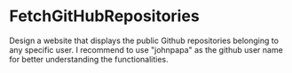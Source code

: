 # FetchGitHubRepositories
Design a website that displays the public Github repositories belonging to any specific user.
I recommend to use "johnpapa" as the github user name for better understanding the functionalities.
